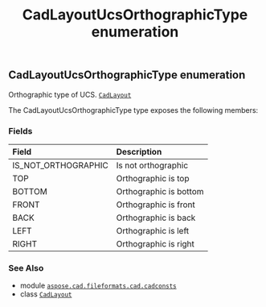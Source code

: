 ﻿---
title: CadLayoutUcsOrthographicType enumeration
second_title: Aspose.CAD for Python via .NET API References
description: 
type: docs
weight: 230
url: /aspose.cad.fileformats.cad.cadconsts/cadlayoutucsorthographictype/
is_root: false
---

## CadLayoutUcsOrthographicType enumeration

Orthographic type of UCS.
[`CadLayout`](/cad/python-net/aspose.cad.fileformats.cad.cadobjects/cadlayout)



The CadLayoutUcsOrthographicType type exposes the following members:

### Fields
| Field | Description |
| :- | :- |
| IS_NOT_ORTHOGRAPHIC | Is not orthographic |
| TOP | Orthographic is top |
| BOTTOM | Orthographic is bottom |
| FRONT | Orthographic is front |
| BACK | Orthographic is back |
| LEFT | Orthographic is left |
| RIGHT | Orthographic is right |



### See Also
* module [`aspose.cad.fileformats.cad.cadconsts`](..)
* class [`CadLayout`](/cad/python-net/aspose.cad.fileformats.cad.cadobjects/cadlayout)
